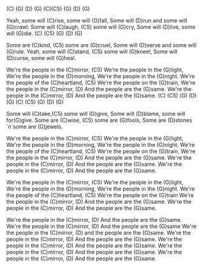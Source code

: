 (C) (G) (D) (G) (C)(C5) (G) (D) (G)

Yeah, some will (C)rise, some will (G)fall,
Some will (D)run and some will (G)crawl.
Some will (C)laugh, (C5) some will (G)cry,
Some will (D)live, some will (G)die.
(C) (C5) (G) (D) (G)

Some are (C)kind, (C5) some are (G)cruel,
Some will (D)serve and some will (G)rule.
Yeah, some will (C)stand, (C5) some will (G)kneel,
Some will (D)curse, some will (G)heal.

We're the people in the (C)mirror, 
(C5) We're the people in the (G)light,
We're the people in the (D)morning, 
We're the people in the (G)night.
We're the people of the (C)heartland, 
(C5) We're the people on the (G)train,
We're the people in the (C)mirror, 
(D) And the people are the (G)same.
We're the people in the (C)mirror, 
(D) And the people are the (G)same.
(C) (C5) (G) (D) (G) (C) (C5) (G) (D) (G)

Some will (C)take,(C5) some will (G)give,
Some will (D)blame, some will for(G)give.
Some are (C)wise, (C5) some are (G)fools,
Some are (D)stones ´n´some are (G)jewels.

We're the people in the (C)mirror, 
(C5) We're the people in the (G)light,
We're the people in the (D)morning, 
We're the people in the (G)night.
We're the people of the (C)heartland, 
(C5) We're the people on the (G)train,
We're the people in the (C)mirror, 
(D) And the people are the (G)same.
We're the people in the (C)mirror, 
(D) And the people are the (G)same.
We're the people in the (C)mirror, 
(D) And the people are the (G)same.

We're the people in the (C)mirror, 
(C5) We're the people in the (G)light,
We're the people in the (D)morning, 
We're the people in the (G)night.
We're the people of the (C)heartland, 
(C5) We're the people on the (G)train
We're the people in the (C)mirror, 
(D) And the people are the (G)same.
We're the people in the (C)mirror, 
(D) And the people are the (G)same.

We're the people in the (C)mirror, 
(D) And the people are the (G)same.
We're the people in the (C)mirror, 
(D) And the people are the (G)same
We're the people in the (C)mirror, 
(D) and the people are the (G)same.
We're the people in the (C)mirror, 
(D) And the people are the (G)same.
We're the people in the (C)mirror, 
(D) And the people are the (G)same.
We're the people in the (C)mirror, 
(D) And the people are the (G)same.
We're the people in the (C)mirror, 
(D) And the people are the (G)same.

